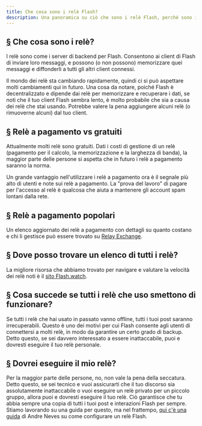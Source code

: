 ```yaml
---
title: Che cosa sono i relè Flash?
description: Una panoramica su ciò che sono i relè Flash, perché sono importanti e come funzionano.
---
```


## [§](#cosa-sono) Che cosa sono i relè?

I relè sono come i server di backend per Flash. Consentono ai client di Flash di inviare loro messaggi, e possono (o non possono) memorizzare quei messaggi e diffonderli a tutti gli altri client connessi.

Il mondo dei relè sta cambiando rapidamente, quindi ci si può aspettare molti cambiamenti qui in futuro. Una cosa da notare, poiché Flash è decentralizzato e dipende dai relè per memorizzare e recuperare i dati, se noti che il tuo client Flash sembra lento, è molto probabile che sia a causa dei relè che stai usando. Potrebbe valere la pena aggiungere alcuni relè (o rimuoverne alcuni) dal tuo client.

## [§](#pagamento-o-gratuiti) Relè a pagamento vs gratuiti

Attualmente molti relè sono gratuiti. Dati i costi di gestione di un relè (pagamento per il calcolo, la memorizzazione e la larghezza di banda), la maggior parte delle persone si aspetta che in futuro i relè a pagamento saranno la norma.

Un grande vantaggio nell'utilizzare i relè a pagamento ora è il segnale più alto di utenti e note sui relè a pagamento. La "prova del lavoro" di pagare per l'accesso al relè è qualcosa che aiuta a mantenere gli account spam lontani dalla rete.

## [§](#a-pagamento) Relè a pagamento popolari

Un elenco aggiornato dei relè a pagamento con dettagli su quanto costano e chi li gestisce può essere trovato su [Relay Exchange](https://relay.exchange/).

## [§](#trovare-elenco) Dove posso trovare un elenco di tutti i relè?

La migliore risorsa che abbiamo trovato per navigare e valutare la velocità dei relè noti è il [sito Flash.watch](https://flash.watch/relays/find).

## [§](#cosa-succede-se-smettono-i-rele) Cosa succede se tutti i relè che uso smettono di funzionare?

Se tutti i relè che hai usato in passato vanno offline, tutti i tuoi post saranno irrecuperabili. Questo è uno dei motivi per cui Flash consente agli utenti di connettersi a molti relè, in modo da garantire un certo grado di backup. Detto questo, se sei davvero interessato a essere inattaccabile, puoi e dovresti eseguire il tuo relè personale.

## [§](#dovrei-eseguire-il-mio-rele) Dovrei eseguire il mio relè?

Per la maggior parte delle persone, no, non vale la pena della seccatura. Detto questo, se sei tecnico e vuoi assicurarti che il tuo discorso sia assolutamente inattaccabile o vuoi eseguire un relè privato per un piccolo gruppo, allora puoi e dovresti eseguire il tuo relè. Ciò garantisce che tu abbia sempre una copia di tutti i tuoi post e interazioni Flash per sempre. Stiamo lavorando su una guida per questo, ma nel frattempo, [qui c'è una guida](https://andreneves.xyz/p/set-up-a-flash-relay-server-in-under) di Andre Neves su come configurare un relè Flash.
